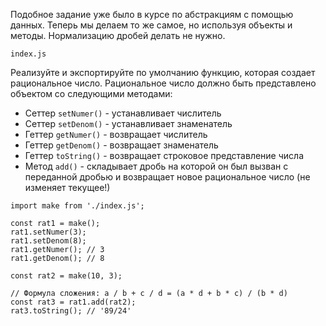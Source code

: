 Подобное задание уже было в курсе по абстракциям с помощью данных. Теперь мы делаем то же самое, но используя объекты и методы. Нормализацию дробей делать не нужно.

`index.js`

Реализуйте и экспортируйте по умолчанию функцию, которая создает рациональное число. Рациональное число должно быть представлено объектом со следующими методами:

- Сеттер `setNumer()` - устанавливает числитель
- Сеттер `setDenom()` - устанавливает знаменатель
- Геттер `getNumer()` - возвращает числитель
- Геттер `getDenom()` - возвращает знаменатель
- Геттер `toString()` - возвращает строковое представление числа
- Метод `add()` - складывает дробь на которой он был вызван с переданной дробью и возвращает новое рациональное число (не изменяет текущее!)

```
import make from './index.js';
 
const rat1 = make();
rat1.setNumer(3);
rat1.setDenom(8);
rat1.getNumer(); // 3
rat1.getDenom(); // 8
 
const rat2 = make(10, 3);
 
// Формула сложения: a / b + c / d = (a * d + b * c) / (b * d)
const rat3 = rat1.add(rat2);
rat3.toString(); // '89/24'
```